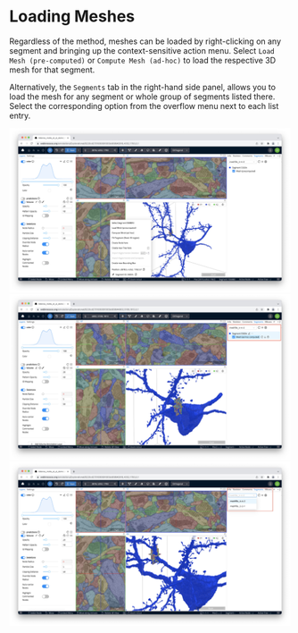 # Loading Meshes
Regardless of the method, meshes can be loaded by right-clicking on any segment and bringing up the context-sensitive action menu. Select `Load Mesh (pre-computed)` or `Compute Mesh (ad-hoc)` to load the respective 3D mesh for that segment.

Alternatively, the `Segments` tab in the right-hand side panel, allows you to load the mesh for any segment or whole group of segments listed there. Select the corresponding option from the overflow menu next to each list entry.

![Mesh can be loaded from the context-sensitive right-click menu](../images/mesh_options.jpeg)
![The Segments Tab lists all loaded meshes.](../images/segments_tab2.jpeg)
![If you have more than one mesh file precomputed, e.g. based on different magnifications, they can be selected from a dropdown.](../images/segments_tab.jpeg)